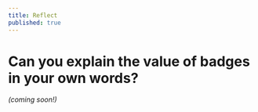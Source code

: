 ```yaml
---
title: Reflect
published: true
---
```


# Can you explain the value of badges in your own words?

*(coming soon!)*